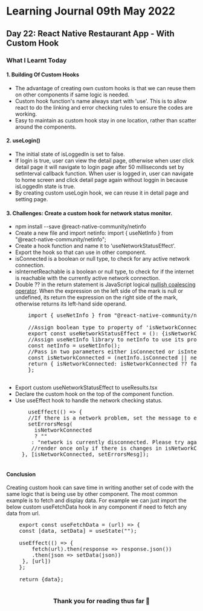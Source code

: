 <h1>Learning Journal 09th May 2022</h1>
<h2>Day 22: React Native Restaurant App - With Custom Hook</h2>
<h3>What I Learnt Today</h3>
<h4>1. Building Of Custom Hooks</h4>
<ul>
  <li>The advantage of creating own custom hooks is that we can reuse them on other components if same logic is needed.</li>
  <li>Custom hook function's name always start with 'use'. This is to allow react to do the linking and error checking rules to ensure the codes are working. </li>
  <li>Easy to maintain as custom hook stay in one location, rather than scatter around the components.</li>
</ul>
<h4>2. useLogin()</h4>
<ul>
  <li>The initial state of isLoggedIn is set to false.</li>
  <li>If login is true, user can view the detail page, otherwise when user click detail page it will navigate to login page after 50 milliseconds set by setInterval callback function. When user is logged in, user can navigate to home screen and click detail page again without loggin in because isLoggedIn state is true.</li>
  <li>By creating custom useLogin hook, we can reuse it in detail page and setting page.</li>
</ul>
<h4>3. Challenges: Create a custom hook for network status monitor.</h4>
<ul>
  <li>npm install --save @react-native-community/netinfo</li>
  <li>Create a new file and import netinfo: import { useNetInfo } from "@react-native-community/netinfo";</li>
  <li>Create a hook function and name it to 'useNetworkStatusEffect'.</li>
  <li>Export the hook so that can use in other component.</li>
  <li>isConnected is a boolean or null type, to check for any active network connection.</li>
  <li>isInternetReachable is a boolean or null type, to check for if the internet is reachable with the currently active network connection.</li>
  <li>Double ?? in the return statement is JavaScript logical <a href="https://developer.mozilla.org/en-US/docs/Web/JavaScript/Reference/Operators/Nullish_coalescing_operator">nullish coalescing operator</a>. When the expression on the left side of the mark is null or undefined, its return the expression on the right side of the mark, otherwise returns its left-hand side operand.</li>
    
  <pre>
    import { useNetInfo } from "@react-native-community/netinfo";
    
    //Assign boolean type to property of 'isNetworkConnected'.
    export const useNetworkStatusEffect = (): {isNetworkConnected: boolean} => {
    //Assign useNetInfo library to netInfo to use its properties.
    const netInfo = useNetInfo();
    //Pass in two parameters either isConnected or isInternetReachable.
    const isNetworkConnected = (netInfo.isConnected || netInfo.isInternetReachable);
    return { isNetworkConnected: isNetworkConnected ?? false };
    };
  </pre>
  
  <li>Export custom useNetworkStatusEffect to useResults.tsx</li>
  <li>Declare the custom hook on the top of the component function.</li>
  <li>Use useEffect hook to handle the network checking status.</li>
  
  <pre>
    useEffect(() => {
    //If there is a network problem, set the message to errorMessage state, else return empty string.
    setErrorsMesg(
      isNetworkConnected 
      ? ""
     : "network is currently disconnected. Please try again later.");
     //render once only if there is changes in isNetworkConnected then output the error message
  }, [isNetworkConnected, setErrorsMesg]);
  </pre>
  
</ul>

<h4>Conclusion</h4>
<p>
  Creating custom hook can save time in writing another set of code with the same logic that is being use by other component. The most common example is to fetch and display data. For example we can just import the below custom useFetchData hook in any component if need to fetch any data from url.
  
  <pre>
    export const useFetchData = (url) => {
    const [data, setData] = useState("");
    
    useEffect(() => {
        fetch(url).then(response => response.json())
        .then(json => setData(json))
     }, [url])
    };
    
    return {data};
  </pre>
  
</p>

<h3 align="center">Thank you for reading thus far &#128157</h3>
